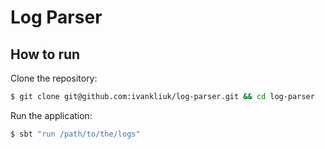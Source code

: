 Log Parser
==========

How to run
----------

Clone the repository:

```bash
$ git clone git@github.com:ivankliuk/log-parser.git && cd log-parser
```

Run the application:

```bash
$ sbt "run /path/to/the/logs"
```
